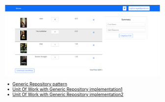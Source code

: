 <img src="wwwroot/Images/shiii.png"/>

<ul>
<li><a href="https://medium.com/@niteshsinghal85/reducing-code-with-generic-repository-pattern-in-asp-net-core-api-ba611f7c4ab2">Generic Repository pattern </a></li>
<li><a href="https://medium.com/@jaydeepvpatil225/unit-of-work-with-generic-repository-implementation-using-net-core-6-web-api-23d159c63dd4">Unit Of Work with Generic Repository implementation1</a></li>
<li><a href="https://dev.to/moe23/step-by-step-repository-pattern-and-unit-of-work-with-asp-net-core-5-3l92">Unit Of Work with Generic Repository implementation2</a></li>
   </ul>
